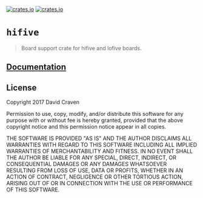 [![crates.io](https://img.shields.io/crates/d/hifive.svg)](https://crates.io/crates/hifive)
[![crates.io](https://img.shields.io/crates/v/hifive.svg)](https://crates.io/crates/hifive)

# `hifive`

> Board support crate for hifive and lofive boards.

## [Documentation](https://docs.rs/crate/hifive)

## License
Copyright 2017 David Craven

Permission to use, copy, modify, and/or distribute this software for any purpose
with or without fee is hereby granted, provided that the above copyright notice
and this permission notice appear in all copies.

THE SOFTWARE IS PROVIDED "AS IS" AND THE AUTHOR DISCLAIMS ALL WARRANTIES WITH
REGARD TO THIS SOFTWARE INCLUDING ALL IMPLIED WARRANTIES OF MERCHANTABILITY AND
FITNESS. IN NO EVENT SHALL THE AUTHOR BE LIABLE FOR ANY SPECIAL, DIRECT,
INDIRECT, OR CONSEQUENTIAL DAMAGES OR ANY DAMAGES WHATSOEVER RESULTING FROM LOSS
OF USE, DATA OR PROFITS, WHETHER IN AN ACTION OF CONTRACT, NEGLIGENCE OR OTHER
TORTIOUS ACTION, ARISING OUT OF OR IN CONNECTION WITH THE USE OR PERFORMANCE OF
THIS SOFTWARE.
